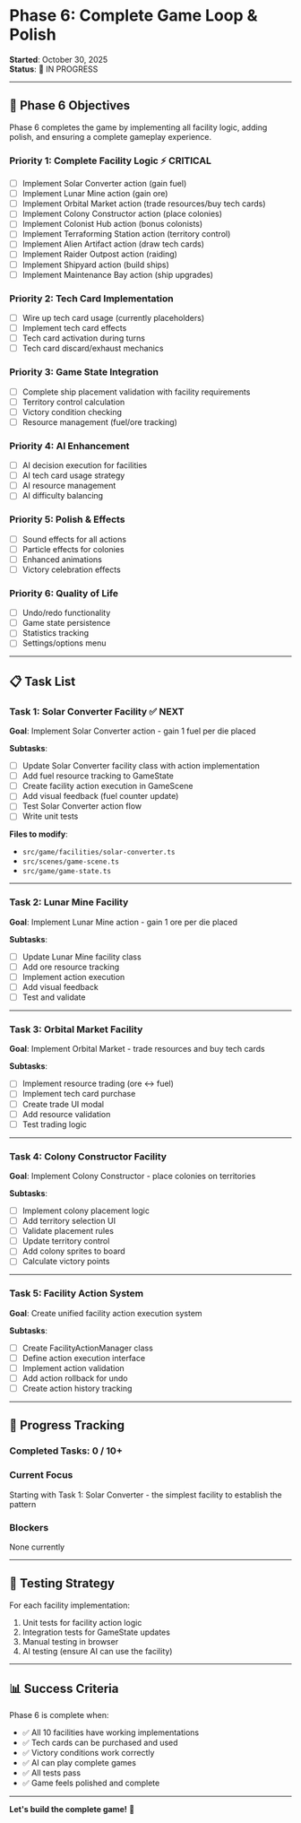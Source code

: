 # Phase 6: Complete Game Loop & Polish

**Started**: October 30, 2025  
**Status**: 🚧 IN PROGRESS

---

## 🎯 Phase 6 Objectives

Phase 6 completes the game by implementing all facility logic, adding polish, and ensuring a complete gameplay experience.

### Priority 1: Complete Facility Logic ⚡ CRITICAL
- [ ] Implement Solar Converter action (gain fuel)
- [ ] Implement Lunar Mine action (gain ore)
- [ ] Implement Orbital Market action (trade resources/buy tech cards)
- [ ] Implement Colony Constructor action (place colonies)
- [ ] Implement Colonist Hub action (bonus colonists)
- [ ] Implement Terraforming Station action (territory control)
- [ ] Implement Alien Artifact action (draw tech cards)
- [ ] Implement Raider Outpost action (raiding)
- [ ] Implement Shipyard action (build ships)
- [ ] Implement Maintenance Bay action (ship upgrades)

### Priority 2: Tech Card Implementation
- [ ] Wire up tech card usage (currently placeholders)
- [ ] Implement tech card effects
- [ ] Tech card activation during turns
- [ ] Tech card discard/exhaust mechanics

### Priority 3: Game State Integration
- [ ] Complete ship placement validation with facility requirements
- [ ] Territory control calculation
- [ ] Victory condition checking
- [ ] Resource management (fuel/ore tracking)

### Priority 4: AI Enhancement
- [ ] AI decision execution for facilities
- [ ] AI tech card usage strategy
- [ ] AI resource management
- [ ] AI difficulty balancing

### Priority 5: Polish & Effects
- [ ] Sound effects for all actions
- [ ] Particle effects for colonies
- [ ] Enhanced animations
- [ ] Victory celebration effects

### Priority 6: Quality of Life
- [ ] Undo/redo functionality
- [ ] Game state persistence
- [ ] Statistics tracking
- [ ] Settings/options menu

---

## 📋 Task List

### Task 1: Solar Converter Facility ✅ NEXT
**Goal**: Implement Solar Converter action - gain 1 fuel per die placed

**Subtasks**:
- [ ] Update Solar Converter facility class with action implementation
- [ ] Add fuel resource tracking to GameState
- [ ] Create facility action execution in GameScene
- [ ] Add visual feedback (fuel counter update)
- [ ] Test Solar Converter action flow
- [ ] Write unit tests

**Files to modify**:
- `src/game/facilities/solar-converter.ts`
- `src/scenes/game-scene.ts`
- `src/game/game-state.ts`

---

### Task 2: Lunar Mine Facility
**Goal**: Implement Lunar Mine action - gain 1 ore per die placed

**Subtasks**:
- [ ] Update Lunar Mine facility class
- [ ] Add ore resource tracking
- [ ] Implement action execution
- [ ] Add visual feedback
- [ ] Test and validate

---

### Task 3: Orbital Market Facility
**Goal**: Implement Orbital Market - trade resources and buy tech cards

**Subtasks**:
- [ ] Implement resource trading (ore ↔ fuel)
- [ ] Implement tech card purchase
- [ ] Create trade UI modal
- [ ] Add resource validation
- [ ] Test trading logic

---

### Task 4: Colony Constructor Facility
**Goal**: Implement Colony Constructor - place colonies on territories

**Subtasks**:
- [ ] Implement colony placement logic
- [ ] Add territory selection UI
- [ ] Validate placement rules
- [ ] Update territory control
- [ ] Add colony sprites to board
- [ ] Calculate victory points

---

### Task 5: Facility Action System
**Goal**: Create unified facility action execution system

**Subtasks**:
- [ ] Create FacilityActionManager class
- [ ] Define action execution interface
- [ ] Implement action validation
- [ ] Add action rollback for undo
- [ ] Create action history tracking

---

## 🔄 Progress Tracking

### Completed Tasks: 0 / 10+

### Current Focus
Starting with Task 1: Solar Converter - the simplest facility to establish the pattern

### Blockers
None currently

---

## 🧪 Testing Strategy

For each facility implementation:
1. Unit tests for facility action logic
2. Integration tests for GameState updates
3. Manual testing in browser
4. AI testing (ensure AI can use the facility)

---

## 📊 Success Criteria

Phase 6 is complete when:
- ✅ All 10 facilities have working implementations
- ✅ Tech cards can be purchased and used
- ✅ Victory conditions work correctly
- ✅ AI can play complete games
- ✅ All tests pass
- ✅ Game feels polished and complete

---

**Let's build the complete game!** 🚀
